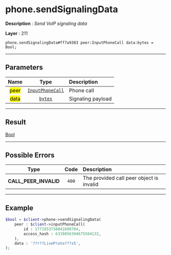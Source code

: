 # phone.sendSignalingData

**Description** : *Send VoIP signaling data*

**Layer** : 211

```tl
phone.sendSignalingData#ff7a9383 peer:InputPhoneCall data:bytes = Bool;
```

---

## Parameters

| Name | Type | Description |
| :---: | :---: | :--- |
| <mark>peer</mark> | [`InputPhoneCall`](type/InputPhoneCall) | Phone call |
| <mark>data</mark> | [`bytes`](type/bytes) | Signaling payload |

---

## Result

[Bool](type/Bool)

---

## Possible Errors

| Type | Code | Description |
| :---: | :---: | :--- |
| **CALL_PEER_INVALID** | `400` | The provided call peer object is invalid |

---

## Example

```php
$bool = $client->phone->sendSignalingData(
	peer : $client->inputPhoneCall(
		id : 1771853738841698784,
		access_hash : 6339856394675504132,
	),
	data : '??r??LiveProto???s5',
);
```
